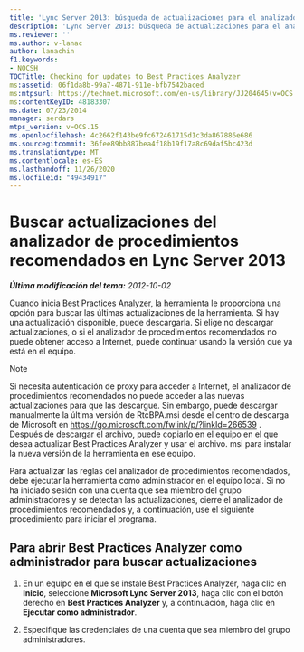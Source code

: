 ```yaml
---
title: 'Lync Server 2013: búsqueda de actualizaciones para el analizador de procedimientos recomendados'
description: 'Lync Server 2013: búsqueda de actualizaciones para el analizador de procedimientos recomendados.'
ms.reviewer: ''
ms.author: v-lanac
author: lanachin
f1.keywords:
- NOCSH
TOCTitle: Checking for updates to Best Practices Analyzer
ms:assetid: 06f1da8b-99a7-4871-911e-bfb7542baced
ms:mtpsurl: https://technet.microsoft.com/en-us/library/JJ204645(v=OCS.15)
ms:contentKeyID: 48183307
ms.date: 07/23/2014
manager: serdars
mtps_version: v=OCS.15
ms.openlocfilehash: 4c2662f143be9fc672461715d1c3da867886e686
ms.sourcegitcommit: 36fee89bb887bea4f18b19f17a8c69daf5bc423d
ms.translationtype: MT
ms.contentlocale: es-ES
ms.lasthandoff: 11/26/2020
ms.locfileid: "49434917"
---
```

# <a name="checking-for-updates-to-best-practices-analyzer-in-lync-server-2013"></a>Buscar actualizaciones del analizador de procedimientos recomendados en Lync Server 2013

<div data-xmlns="http://www.w3.org/1999/xhtml">

<div class="topic" data-xmlns="http://www.w3.org/1999/xhtml" data-msxsl="urn:schemas-microsoft-com:xslt" data-cs="https://msdn.microsoft.com/">

<div data-asp="https://msdn2.microsoft.com/asp">



</div>

<div id="mainSection">

<div id="mainBody">

<span> </span>

_**Última modificación del tema:** 2012-10-02_

Cuando inicia Best Practices Analyzer, la herramienta le proporciona una opción para buscar las últimas actualizaciones de la herramienta. Si hay una actualización disponible, puede descargarla. Si elige no descargar actualizaciones, o si el analizador de procedimientos recomendados no puede obtener acceso a Internet, puede continuar usando la versión que ya está en el equipo.

<div>


> [!NOTE]  
> Si necesita autenticación de proxy para acceder a Internet, el analizador de procedimientos recomendados no puede acceder a las nuevas actualizaciones para que las descargue. Sin embargo, puede descargar manualmente la última versión de RtcBPA.msi desde el centro de descarga de Microsoft en <A href="https://go.microsoft.com/fwlink/p/?linkid=266539">https://go.microsoft.com/fwlink/p/?linkId=266539</A> . Después de descargar el archivo, puede copiarlo en el equipo en el que desea actualizar Best Practices Analyzer y usar el archivo. msi para instalar la nueva versión de la herramienta en ese equipo.



</div>

Para actualizar las reglas del analizador de procedimientos recomendados, debe ejecutar la herramienta como administrador en el equipo local. Si no ha iniciado sesión con una cuenta que sea miembro del grupo administradores y se detectan las actualizaciones, cierre el analizador de procedimientos recomendados y, a continuación, use el siguiente procedimiento para iniciar el programa.

<div>

## <a name="to-open-best-practices-analyzer-as-administrator-to-check-for-updates"></a>Para abrir Best Practices Analyzer como administrador para buscar actualizaciones

1.  En un equipo en el que se instale Best Practices Analyzer, haga clic en **Inicio**, seleccione **Microsoft Lync Server 2013**, haga clic con el botón derecho en **Best Practices Analyzer** y, a continuación, haga clic en **Ejecutar como administrador**.

2.  Especifique las credenciales de una cuenta que sea miembro del grupo administradores.

</div>

</div>

<span> </span>

</div>

</div>

</div>

